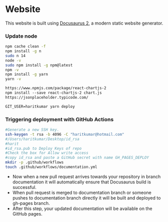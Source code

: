 # Website
This website is built using [Docusaurus 2](https://v2.docusaurus.io/), a modern static website generator.


### Update node
```sh
npm cache clean -f
npm install -g n
sudo n 14
node -v
sudo npm install -g npm@latest
npm -v
npm install -g yarn
yarn -v
```

```html
https://www.npmjs.com/package/react-chartjs-2
npm install --save react-chartjs-2 chart.js
https://jsonplaceholder.typicode.com/

GIT_USER=haritkumar yarn deploy
```

### Triggering deployment with GitHub Actions

```sh
#Generate a new SSH key.
ssh-keygen -t rsa -b 4096 -C "haritkumar@hotmail.com"
#/Users/haritkumar/Desktop/id_rsa
#harit
#id_rsa.pub to Deploy Keys of repo
#Check the box for Allow write access
#copy id_rsa and paste a GitHub secret with name GH_PAGES_DEPLOY
mkdir -p .github/workflows
touch .github/workflows/documentation.yml
```

- Now when a new pull request arrives towards your repository in branch documentation it will automatically ensure that Docusaurus build is successful.
- When pull request is merged to documentation branch or someone pushes to documentation branch directly it will be built and deployed to gh-pages branch.
- After this step, your updated documentation will be available on the GitHub pages.